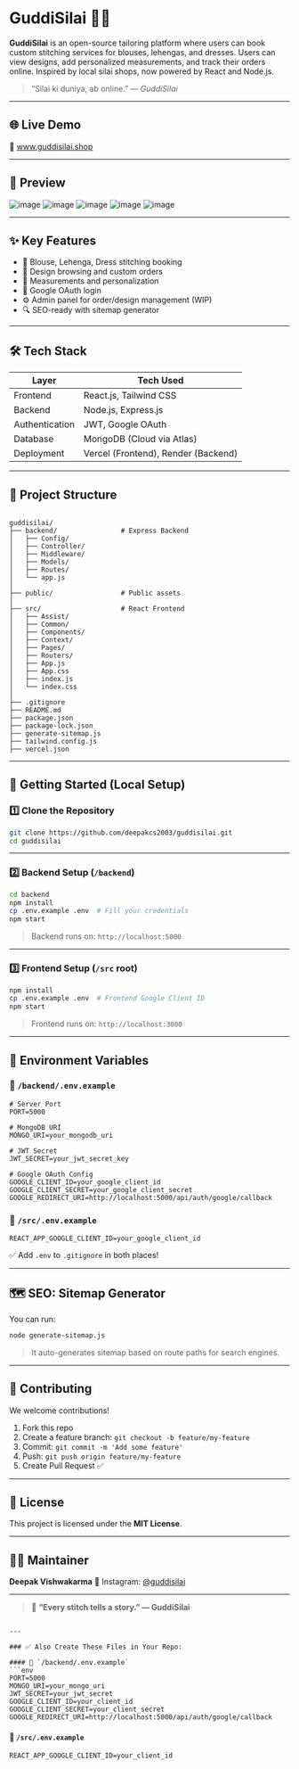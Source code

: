 
# GuddiSilai 👗✨

**GuddiSilai** is an open-source tailoring platform where users can book custom stitching services for blouses, lehengas, and dresses. Users can view designs, add personalized measurements, and track their orders online. Inspired by local silai shops, now powered by React and Node.js.

> “Silai ki duniya, ab online.” — *GuddiSilai*

---

## 🌐 Live Demo

🚧 www.guddisilai.shop

---

## 📸 Preview

![image](https://github.com/user-attachments/assets/16c77315-aa49-4a2b-99af-8e5416ec2eec)
![image](https://github.com/user-attachments/assets/884fe2e3-3c32-4da3-a719-6db00d740cb4)
![image](https://github.com/user-attachments/assets/c0a0b299-4149-4009-b22c-5054aadf7a5b)
![image](https://github.com/user-attachments/assets/ae599456-f358-43dc-a71a-11d4903eb16e)
![image](https://github.com/user-attachments/assets/46b2c8ce-6c4b-4e41-8137-9e4d1ee12382)

---

## ✨ Key Features

- 👗 Blouse, Lehenga, Dress stitching booking
- 🧵 Design browsing and custom orders
- 📐 Measurements and personalization
- 🔐 Google OAuth login
- ⚙️ Admin panel for order/design management (WIP)
- 🔍 SEO-ready with sitemap generator

---

## 🛠 Tech Stack

| Layer        | Tech Used                   |
|--------------|-----------------------------|
| Frontend     | React.js, Tailwind CSS      |
| Backend      | Node.js, Express.js         |
| Authentication | JWT, Google OAuth         |
| Database     | MongoDB (Cloud via Atlas)   |
| Deployment   | Vercel (Frontend), Render (Backend) |

---

## 📂 Project Structure

```

guddisilai/
├── backend/                # Express Backend
│   ├── Config/
│   ├── Controller/
│   ├── Middleware/
│   ├── Models/
│   ├── Routes/
│   └── app.js
│
├── public/                 # Public assets
│
├── src/                    # React Frontend
│   ├── Assist/
│   ├── Common/
│   ├── Components/
│   ├── Context/
│   ├── Pages/
│   ├── Routers/
│   ├── App.js
│   ├── App.css
│   ├── index.js
│   └── index.css
│
├── .gitignore
├── README.md
├── package.json
├── package-lock.json
├── generate-sitemap.js
├── tailwind.config.js
├── vercel.json

````

---

## 🚀 Getting Started (Local Setup)

### 1️⃣ Clone the Repository

```bash
git clone https://github.com/deepakcs2003/guddisilai.git
cd guddisilai
````

---

### 2️⃣ Backend Setup (`/backend`)

```bash
cd backend
npm install
cp .env.example .env  # Fill your credentials
npm start
```

> Backend runs on: `http://localhost:5000`

---

### 3️⃣ Frontend Setup (`/src` root)

```bash
npm install
cp .env.example .env  # Frontend Google Client ID
npm start
```

> Frontend runs on: `http://localhost:3000`

---

## 🔐 Environment Variables

### 📁 `/backend/.env.example`

```env
# Server Port
PORT=5000

# MongoDB URI
MONGO_URI=your_mongodb_uri

# JWT Secret
JWT_SECRET=your_jwt_secret_key

# Google OAuth Config
GOOGLE_CLIENT_ID=your_google_client_id
GOOGLE_CLIENT_SECRET=your_google_client_secret
GOOGLE_REDIRECT_URI=http://localhost:5000/api/auth/google/callback
```

### 📁 `/src/.env.example`

```env
REACT_APP_GOOGLE_CLIENT_ID=your_google_client_id
```

✅ Add `.env` to `.gitignore` in both places!

---

## 🗺 SEO: Sitemap Generator

You can run:

```bash
node generate-sitemap.js
```

> It auto-generates sitemap based on route paths for search engines.

---

## 🤝 Contributing

We welcome contributions!

1. Fork this repo
2. Create a feature branch: `git checkout -b feature/my-feature`
3. Commit: `git commit -m 'Add some feature'`
4. Push: `git push origin feature/my-feature`
5. Create Pull Request ✅

---

## 🪪 License

This project is licensed under the **MIT License**.

---

## 👨‍💻 Maintainer

**Deepak Vishwakarma**
📸 Instagram: [@guddisilai](https://instagram.com/guddisilai)

---

> 🧵 **“Every stitch tells a story.” — GuddiSilai**

````

---

### ✅ Also Create These Files in Your Repo:

#### 🔹 `/backend/.env.example`
```env
PORT=5000
MONGO_URI=your_mongo_uri
JWT_SECRET=your_jwt_secret
GOOGLE_CLIENT_ID=your_client_id
GOOGLE_CLIENT_SECRET=your_client_secret
GOOGLE_REDIRECT_URI=http://localhost:5000/api/auth/google/callback
````

#### 🔹 `/src/.env.example`

```env
REACT_APP_GOOGLE_CLIENT_ID=your_client_id
```
